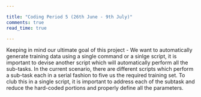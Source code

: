 ```yaml
---

title: "Coding Period 5 (26th June - 9th July)"
comments: true
read_time: true

---
```


Keeping in mind our ultimate goal of this project - We want to automatically generate training data using a single command or a sinlge script, it is important to devise another script which will automatically perform all the sub-tasks. In the current scenario, there are different scripts which perform a sub-task each in a serial fashion to five us the required training set. To club this in a single script, it is important to address each of the subtask and reduce the hard-coded portions and properly define all the parameters. 